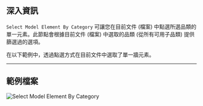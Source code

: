 ## 深入資訊
`Select Model Element By Category` 可讓您在目前文件 (檔案) 中點選所選品類的單一元素。此節點會根據目前文件 (檔案) 中選取的品類 (從所有可用子品類) 提供篩選過的選項。

在以下範例中，透過點選方式在目前文件中選取了單一牆元素。
___
## 範例檔案

![Select Model Element By Category](./Dynamo.ComboNodes.DSModelElementByCategorySelection_img.jpg)
